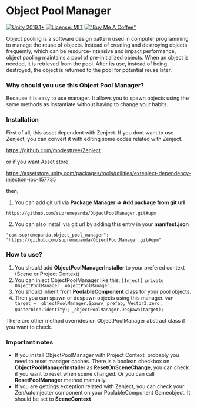 # Object Pool Manager

[![Unity 2019.1+](https://img.shields.io/badge/unity-2019.1%2B-blue.svg)](https://unity3d.com/get-unity/download)
[![License: MIT](https://img.shields.io/badge/License-MIT-brightgreen.svg)](https://github.com/supremepanda/ObjectPoolManager/blob/master/LICENSE)
[!["Buy Me A Coffee"](https://www.buymeacoffee.com/assets/img/custom_images/orange_img.png)](https://www.buymeacoffee.com/furkanbaldir)

Object pooling is a software design pattern used in computer programming to manage the reuse of objects. Instead of creating and destroying objects frequently, which can be resource-intensive and impact performance, object pooling maintains a pool of pre-initialized objects. When an object is needed, it is retrieved from the pool. After its use, instead of being destroyed, the object is returned to the pool for potential reuse later.

### Why should you use this Object Pool Manager?

Because it is easy to use manager. It allows you to spawn objects using the same methods as instantiate without having to change your habits.

### Installation

First of all, this asset dependent with Zenject. If you dont want to use Zenject, you can convert it with editing some codes related with Zenject.

https://github.com/modesttree/Zenject

or if you want Asset store

https://assetstore.unity.com/packages/tools/utilities/extenject-dependency-injection-ioc-157735

then;

1. You can add git url via **Package Manager => Add package from git url**
```
https://github.com/supremepanda/ObjectPoolManager.git#upm
```

2. You can also install via git url by adding this entry in your **manifest.json**
```
"com.supremepanda.object_pool_manager": "https://github.com/supremepanda/ObjectPoolManager.git#upm"
```

### How to use?

1. You should add **ObjectPoolManagerInstaller** to your prefered context (Scene or Project Context)
2. You can inject ObjectPoolManager like this; ```[Inject] private ObjectPoolManager _objectPoolManager;```
3. You should inherit from **PoolableComponent** class for your pool objects.
4. Then you can spawn or despawn objects using this manager.
```var target = _objectPoolManager.Spawn(_prefab, Vector3.zero, Quaternion.identity);```
```_objectPoolManager.Despawn(target);```

There are other method overrides on ObjectPoolManager abstract class if you want to check.

### Important notes

- If you install ObjectPoolManager with Project Context, probably you need to reset manager caches. There is a boolean checkbox on **ObjectPoolManagerInstaller** as **ResetOnSceneChange**, you can check if you want to reset when scene changed. Or you can call **ResetPoolManager** method manually.
- If you are gettings exception related with Zenject, you can check your ZenAutoInjecter component on your PoolableComponent Gameobject. It should be set to **SceneContext**
